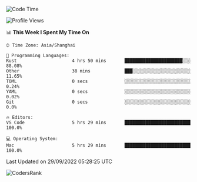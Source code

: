 <!--START_SECTION:waka-->
![Code Time](http://img.shields.io/badge/Code%20Time-1%2C685%20hrs%2054%20mins-blue)

![Profile Views](http://img.shields.io/badge/Profile%20Views-20-blue)

📊 **This Week I Spent My Time On** 

```text
⌚︎ Time Zone: Asia/Shanghai

💬 Programming Languages: 
Rust                     4 hrs 50 mins       ██████████████████████░░░   88.08% 
Other                    38 mins             ███░░░░░░░░░░░░░░░░░░░░░░   11.65% 
TOML                     0 secs              ░░░░░░░░░░░░░░░░░░░░░░░░░   0.24% 
YAML                     0 secs              ░░░░░░░░░░░░░░░░░░░░░░░░░   0.02% 
Git                      0 secs              ░░░░░░░░░░░░░░░░░░░░░░░░░   0.0%

🔥 Editors: 
VS Code                  5 hrs 29 mins       █████████████████████████   100.0%

💻 Operating System: 
Mac                      5 hrs 29 mins       █████████████████████████   100.0%

```


 Last Updated on 29/09/2022 05:28:25 UTC
<!--END_SECTION:waka-->

![CodersRank](https://cr-skills-chart-widget.azurewebsites.net/api/api?username=BugenZhao&padding=16&tooltip=true&branding=false&sort-by-score=true&skills=Rust%2C%20Swift%2C%20C%2C%20TypeScript%2C%20Java%2C%20Go%2C%20Dart%2C%20C%2B%2B%2C%20Python%2C%20Assembly%2C%20Shell%2C%20Kotlin)
